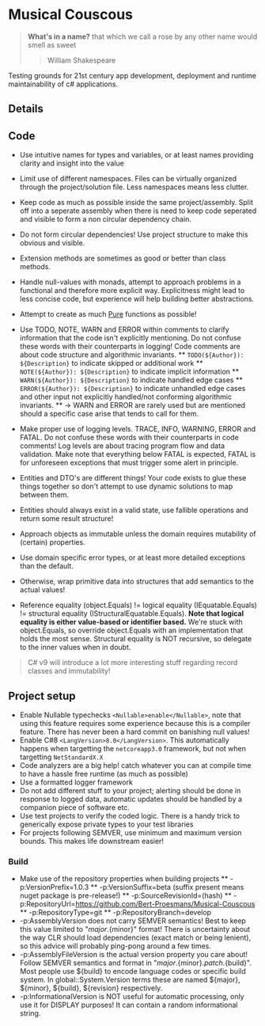 # Musical Couscous

> **What's in a name?** that which we call a rose by any other name would smell as sweet
> > William Shakespeare

Testing grounds for 21st century app development, deployment and runtime maintainability of c# applications.

## Details

## Code

* Use intuitive names for types and variables, or at least names providing clarity and insight into the value
* Limit use of different namespaces. Files can be virtually organized through the project/solution file. Less
namespaces means less clutter.
* Keep code as much as possible inside the same project/assembly. Split off into a seperate assembly when there
is need to keep code seperated and visible to form a non circular dependency chain.
* Do not form circular dependencies! Use project structure to make this obvious and visible.
* Extension methods are sometimes as good or better than class methods.
* Handle null-values with monads, attempt to approach problems in a functional and therefore more explicit way.
Explicitness might lead to less concise code, but experience will help building better abstractions.
* Attempt to create as much [Pure](https://docs.microsoft.com/en-us/dotnet/api/system.diagnostics.contracts.pureattribute?redirectedfrom=MSDN&view=netstandard-2.0) functions as possible!
* Use TODO, NOTE, WARN and ERROR within comments to clarify information that the code isn't explicitly mentioning. Do not
confuse these words with their counterparts in logging! Code comments are about code structure and algorithmic invariants.
** `TODO(${Author}): ${Description}` to indicate skipped or additional work
** `NOTE(${Author}): ${Description}` to indicate implicit information
** `WARN(${Author}): ${Description}` to indicate handled edge cases
** `ERROR(${Author}): ${Description}` to indicate unhandled edge cases and other input not explicitly handled/not conforming
algorithmic invariants.
** -> WARN and ERROR are rarely used but are mentioned should a specific case arise that tends to call for them.
* Make proper use of logging levels. TRACE, INFO, WARNING, ERROR and FATAL. Do not confuse these words with their
counterparts in code comments! Log levels are about tracing program flow and data validation. Make note that everything 
below FATAL is expected, FATAL is for unforeseen exceptions that must trigger some alert in principle.

* Entities and DTO's are different things! Your code exists to glue these things together so don't attempt to use
dynamic solutions to map between them.
* Entities should always exist in a valid state, use fallible operations and return some result structure!
* Approach objects as immutable unless the domain requires mutability of (certain) properties.
* Use domain specific error types, or at least more detailed exceptions than the default.
* Otherwise, wrap primitive data into structures that add semantics to the actual values!

* Reference equality (object.Equals) != logical equality (IEquatable.Equals) != structural equality (IStructuralEquatable.Equals).
**Note that logical equality is either value-based or identifier based.** We're stuck with object.Equals, so override object.Equals 
with an implementation that holds the most sense. Structural equality is NOT recursive, so delegate to the inner values when in doubt.

> C# v9 will introduce a lot more interesting stuff regarding record classes and immutability!

## Project setup

* Enable Nullable typechecks `<Nullable>enable</Nullable>`, note that using this feature requires some experience
because this is a compiler feature. There has never been a hard commit on banishing null values!
* Enable C#8 `<LangVersion>8.0</LangVersion>`. This automatically happens when targetting the `netcoreapp3.0`
framework, but not when targetting `NetStandardX.X`
* Code analyzers are a big help! catch whatever you can at compile time to have a hassle free runtime (as much as possible)
* Use a formatted logger framework
* Do not add different stuff to your project; alerting should be done in response to logged data, automatic updates should
be handled by a companion piece of software etc.
* Use test projects to verify the coded logic. There is a handy trick to generically expose private types to your test libraries
* For projects following SEMVER, use minimum and maximum version bounds. This makes life downstream easier!

### Build

* Make use of the repository properties when building projects
** -p:VersionPrefix=1.0.3 
** -p:VersionSuffix=beta (suffix present means nuget package is pre-release!)
** -p:SourceRevisionId=(hash)
** -p:RepositoryUrl=https://github.com/Bert-Proesmans/Musical-Couscous 
** -p:RepositoryType=git 
** -p:RepositoryBranch=develop
* -p:AssemblyVersion does not carry SEMVER semantics! Best to keep this value limited to "${major}.${minor}" format!
There is uncertainty about the way CLR should load dependencies (exact match or being lenient), so this advice will
probably ping-pong around a few times.
* -p:AssemblyFileVersion is the actual version property you care about! Follow SEMVER semantics and format 
in "${major}.${minor}.${patch}.${build}". Most people use ${build} to encode language codes or specific build system.
In global::System.Version terms these are named ${major}, ${minor}, 
${build}, ${revision} respectively.
* -p:InformationalVersion is NOT useful for automatic processing, only use it for DISPLAY purposes! It can
contain a random informational string.
